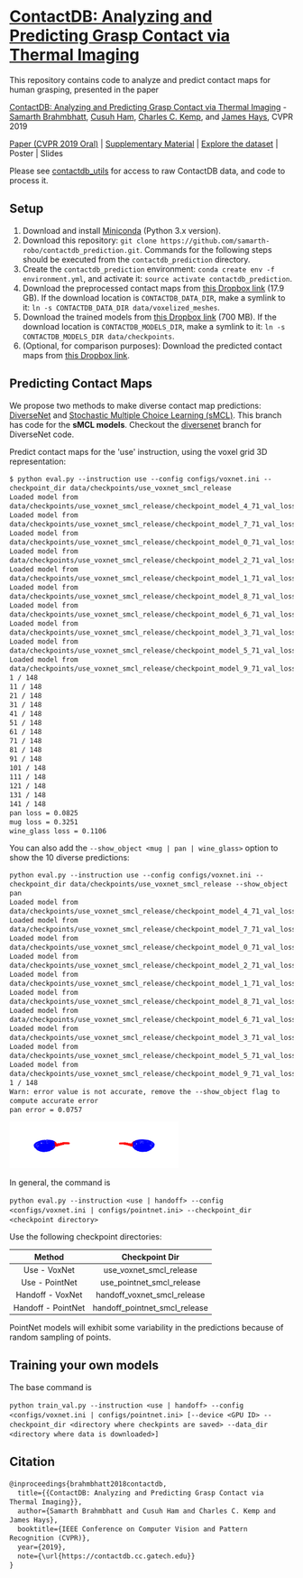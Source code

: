 # [ContactDB: Analyzing and Predicting Grasp Contact via Thermal Imaging](https://contactdb.cc.gatech.edu)
This repository contains code to analyze and predict contact maps for human grasping, presented in the paper 

[ContactDB: Analyzing and Predicting Grasp Contact via Thermal Imaging](https://contactdb.cc.gatech.edu/contactdb_paper.pdf) - [Samarth Brahmbhatt](https://samarth-robo.github.io/), [Cusuh Ham](https://cusuh.github.io/), [Charles C. Kemp](http://ckemp.bme.gatech.edu/), and [James Hays](https://www.cc.gatech.edu/~hays/), CVPR 2019

[Paper (CVPR 2019 Oral)](https://contactdb.cc.gatech.edu/contactdb_paper.pdf) | [Supplementary Material](https://contactdb.cc.gatech.edu/contactdb_supp.pdf) | [Explore the dataset](https://contactdb.cc.gatech.edu/contactdb_explorer.html) | Poster | Slides

Please see [contactdb_utils](https://github.com/samarth-robo/contactdb_utils) for access to raw ContactDB data, and code to process it.

## Setup
1. Download and install [Miniconda](https://docs.conda.io/en/latest/miniconda.html) (Python 3.x version).
2. Download this repository: `git clone https://github.com/samarth-robo/contactdb_prediction.git`. Commands for the following steps should be executed from the `contactdb_prediction` directory.
2. Create the `contactdb_prediction` environment: `conda create env -f environment.yml`, and activate it: `source activate contactdb_prediction`.
3. Download the preprocessed contact maps from [this Dropbox link](https://www.dropbox.com/sh/x5ivxw75tvf6tax/AADXw7KRWbH3eEofbbr6NQQga?dl=0) (17.9 GB). If the download location is `CONTACTDB_DATA_DIR`, make a symlink to it: `ln -s CONTACTDB_DATA_DIR data/voxelized_meshes`.
4. Download the trained models from [this Dropbox link](https://www.dropbox.com/sh/3kvyhin9030mdzo/AAC_eYOVAvXMRhsAJsDlL_soa?dl=0) (700 MB). If the download location is `CONTACTDB_MODELS_DIR`, make a symlink to it: `ln -s CONTACTDB_MODELS_DIR data/checkpoints`.
5. (Optional, for comparison purposes): Download the predicted contact maps from [this Dropbox link](https://www.dropbox.com/sh/zrpgtoycbik0iq3/AAAHMyzs9Lc2kH8UPZttRCmGa?dl=0).

## Predicting Contact Maps
We propose two methods to make diverse contact map predictions: [DiverseNet](http://openaccess.thecvf.com/content_cvpr_2018/papers/Firman_DiverseNet_When_One_CVPR_2018_paper.pdf) and [Stochastic Multiple Choice Learning (sMCL)](https://papers.nips.cc/paper/6270-stochastic-multiple-choice-learning-for-training-diverse-deep-ensembles). This branch has code for the **sMCL models**. Checkout the [diversenet](https://github.com/samarth-robo/contactdb_prediction/tree/diversenet) branch for DiverseNet code.

Predict contact maps for the 'use' instruction, using the voxel grid 3D representation:

```
$ python eval.py --instruction use --config configs/voxnet.ini --checkpoint_dir data/checkpoints/use_voxnet_smcl_release
Loaded model from data/checkpoints/use_voxnet_smcl_release/checkpoint_model_4_71_val_loss=0.06387464.pth
Loaded model from data/checkpoints/use_voxnet_smcl_release/checkpoint_model_7_71_val_loss=0.06387464.pth
Loaded model from data/checkpoints/use_voxnet_smcl_release/checkpoint_model_0_71_val_loss=0.06387464.pth
Loaded model from data/checkpoints/use_voxnet_smcl_release/checkpoint_model_2_71_val_loss=0.06387464.pth
Loaded model from data/checkpoints/use_voxnet_smcl_release/checkpoint_model_1_71_val_loss=0.06387464.pth
Loaded model from data/checkpoints/use_voxnet_smcl_release/checkpoint_model_8_71_val_loss=0.06387464.pth
Loaded model from data/checkpoints/use_voxnet_smcl_release/checkpoint_model_6_71_val_loss=0.06387464.pth
Loaded model from data/checkpoints/use_voxnet_smcl_release/checkpoint_model_3_71_val_loss=0.06387464.pth
Loaded model from data/checkpoints/use_voxnet_smcl_release/checkpoint_model_5_71_val_loss=0.06387464.pth
Loaded model from data/checkpoints/use_voxnet_smcl_release/checkpoint_model_9_71_val_loss=0.06387464.pth
1 / 148
11 / 148
21 / 148
31 / 148
41 / 148
51 / 148
61 / 148
71 / 148
81 / 148
91 / 148
101 / 148
111 / 148
121 / 148
131 / 148
141 / 148
pan loss = 0.0825
mug loss = 0.3251
wine_glass loss = 0.1106
```

You can also add the `--show_object <mug | pan | wine_glass>` option to show the 10 diverse predictions:
```
python eval.py --instruction use --config configs/voxnet.ini --checkpoint_dir data/checkpoints/use_voxnet_smcl_release --show_object pan
Loaded model from data/checkpoints/use_voxnet_smcl_release/checkpoint_model_4_71_val_loss=0.06387464.pth
Loaded model from data/checkpoints/use_voxnet_smcl_release/checkpoint_model_7_71_val_loss=0.06387464.pth
Loaded model from data/checkpoints/use_voxnet_smcl_release/checkpoint_model_0_71_val_loss=0.06387464.pth
Loaded model from data/checkpoints/use_voxnet_smcl_release/checkpoint_model_2_71_val_loss=0.06387464.pth
Loaded model from data/checkpoints/use_voxnet_smcl_release/checkpoint_model_1_71_val_loss=0.06387464.pth
Loaded model from data/checkpoints/use_voxnet_smcl_release/checkpoint_model_8_71_val_loss=0.06387464.pth
Loaded model from data/checkpoints/use_voxnet_smcl_release/checkpoint_model_6_71_val_loss=0.06387464.pth
Loaded model from data/checkpoints/use_voxnet_smcl_release/checkpoint_model_3_71_val_loss=0.06387464.pth
Loaded model from data/checkpoints/use_voxnet_smcl_release/checkpoint_model_5_71_val_loss=0.06387464.pth
Loaded model from data/checkpoints/use_voxnet_smcl_release/checkpoint_model_9_71_val_loss=0.06387464.pth
1 / 148
Warn: error value is not accurate, remove the --show_object flag to compute accurate error
pan error = 0.0757
```
<img src="use_voxnet_smcl_pan_prediction0.png" width="150"><img src="use_voxnet_smcl_pan_prediction1.png" width="150">


In general, the command is

`python eval.py --instruction <use | handoff> --config <configs/voxnet.ini | configs/pointnet.ini> --checkpoint_dir <checkpoint directory>`

Use the following checkpoint directories:

|       Method       |           Checkpoint Dir      |
|:------------------:|:-----------------------------:|
|    Use - VoxNet    | use_voxnet_smcl_release       |
|   Use - PointNet   | use_pointnet_smcl_release     |
|  Handoff - VoxNet  | handoff_voxnet_smcl_release   |
| Handoff - PointNet | handoff_pointnet_smcl_release |

PointNet models will exhibit some variability in the predictions because of random sampling of points.

## Training your own models

The base command is

`python train_val.py --instruction <use | handoff> --config <configs/voxnet.ini | configs/pointnet.ini> [--device <GPU ID> --checkpoint_dir <directory where checkpints are saved> --data_dir <directory where data is downloaded>]`

## Citation
```
@inproceedings{brahmbhatt2018contactdb,
  title={{ContactDB: Analyzing and Predicting Grasp Contact via Thermal Imaging}},
  author={Samarth Brahmbhatt and Cusuh Ham and Charles C. Kemp and James Hays},
  booktitle={IEEE Conference on Computer Vision and Pattern Recognition (CVPR)},
  year={2019},
  note={\url{https://contactdb.cc.gatech.edu}}
}
```

